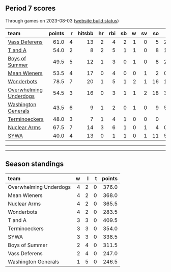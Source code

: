 

## Period 7 scores

Through games on 2023-08-03 ([website build status](https://github.com/brian-bot/pl-site/actions))


|team                   | points|  r| hitsbb| hr| rbi| sb|  w| sv| so|   era|  whip|
|:----------------------|------:|--:|------:|--:|---:|--:|--:|--:|--:|-----:|-----:|
|[Vass Deferens](./vassdeferens)|   61.0|  4|     13|  2|   4|  2|  1|  0|  5| 2.250| 0.875|
|[T and A](./tanda)     |   54.0|  2|      8|  2|   5|  1|  1|  0|  8| 1.500| 1.000|
|[Boys of Summer](./boysofsummer)|   49.5|  5|     12|  1|   3|  0|  1|  0|  8| 2.571| 0.714|
|[Mean Wieners](./meanwieners)|   53.5|  4|     17|  0|   4|  0|  0|  1|  2| 0.000| 0.000|
|[Wonderbots](./wonderbots)|   78.5|  7|     20|  1|   5|  1|  2|  1| 16| 1.895| 0.895|
|[Overwhelming Underdogs](./overwhelmingunderdogs)|   54.5|  3|     16|  0|   3|  1|  1|  2| 18| 3.857| 1.571|
|[Washington Generals](./washingtongenerals)|   43.5|  6|      9|  1|   2|  0|  1|  0|  9| 5.143| 1.143|
|[Terminoeckers](./terminoeckers)|   48.0|  3|      7|  1|   4|  1|  0|  0|  0|    **|    **|
|[Nuclear Arms](./nucleararms)|   67.5|  7|     14|  3|   6|  1|  0|  1|  4| 0.000| 1.200|
|[SYWA](./sywa)         |   40.0|  4|     13|  0|   1|  1|  0|  1| 11| 5.400| 1.900|

* * *
* * *

## Season standings


|team                   |  w|  l|  t| points|
|:----------------------|--:|--:|--:|------:|
|Overwhelming Underdogs |  4|  2|  0|  376.0|
|Mean Wieners           |  4|  2|  0|  368.0|
|Nuclear Arms           |  4|  2|  0|  365.5|
|Wonderbots             |  4|  2|  0|  283.5|
|T and A                |  3|  3|  0|  409.5|
|Terminoeckers          |  3|  3|  0|  354.0|
|SYWA                   |  3|  3|  0|  338.5|
|Boys of Summer         |  2|  4|  0|  311.5|
|Vass Deferens          |  2|  4|  0|  247.0|
|Washington Generals    |  1|  5|  0|  246.5|


